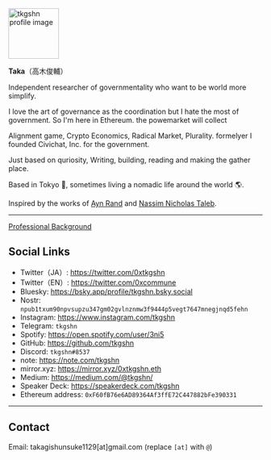 <a href="https://gyazo.com/4f6a139f4eaa0c5d5a04363b95f18cae">
  <img src="https://i.gyazo.com/4f6a139f4eaa0c5d5a04363b95f18cae.jpg" alt="tkgshn profile image" style="width: 100px;">
</a>

**Taka**（高木俊輔）

Independent researcher of governmentality who want to be world more simplify.

I love the art of governance as the coordination but I hate the most of government. So I'm here in Ethereum. the powemarket will collect

Alignment game, Crypto Economics, Radical Market, Plurality. formelyer I founded Civichat, Inc. for the government.

Just based on quriosity, Writing, building, reading and making the gather place.

Based in Tokyo 🗼, sometimes living a nomadic life around the world 🌎.

Inspired by the works of [Ayn Rand](https://www.amazon.co.jp/%E8%82%A9%E3%82%92%E3%81%99%E3%81%8F%E3%82%81%E3%82%8B%E3%82%A2%E3%83%88%E3%83%A9%E3%82%B9-%E7%AC%AC%E4%B8%80%E9%83%A8-%E3%82%A2%E3%82%A4%E3%83%B3%E3%83%BB%E3%83%A9%E3%83%B3%E3%83%89/dp/4908222010) and [Nassim Nicholas Taleb](https://www.amazon.com/Skin-Game-Hidden-Asymmetries-Daily/dp/042528462X).

---

[Professional Background](/professional.html)

## Social Links

- Twitter（JA）: https://twitter.com/0xtkgshn
- Twitter（EN）: https://twitter.com/0xcommune
- Bluesky: https://bsky.app/profile/tkgshn.bsky.social
- Nostr: `npub1txum90npvsupzu347gm02gvlnznmw3f9444p5vegt7647mnegjnqd5fehn`
- Instagram: https://www.instagram.com/tkgshn
- Telegram: `tkgshn`
- Spotify: https://open.spotify.com/user/3ni5
- GitHub: https://github.com/tkgshn
- Discord: `tkgshn#8537`
- note: https://note.com/tkgshn
- mirror.xyz: https://mirror.xyz/0xtkgshn.eth
- Medium: https://medium.com/@tkgshn/
- Speaker Deck: https://speakerdeck.com/tkgshn
- Ethereum address: `0xF60fB76e6AD89364Af3ffE72C447882bFe390331`

---

## Contact

Email: takagishunsuke1129[at]gmail.com (replace `[at]` with `@`)
